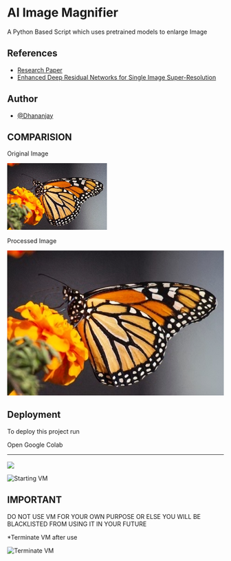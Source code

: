 
# AI Image Magnifier

A Python Based Script which uses pretrained models to enlarge Image


## References

 - [Research Paper](https://data.vision.ee.ethz.ch/cvl/DIV2K/)
 - [Enhanced Deep Residual Networks for Single Image Super-Resolution](https://arxiv.org/pdf/1707.02921.pdf)

  
## Author

- [@Dhananjay](https://github.com/Dhananjay-JSR)

## COMPARISION

Original Image

 
![image1](https://github.com/Dhananjay-JSR/AI-Image-Resizer/blob/main/references/compare1.png)

Processed Image


![image1](https://github.com/Dhananjay-JSR/AI-Image-Resizer/blob/main/references/compare2.png)


## Deployment

To deploy this project run

Open Google Colab

---------------------------- 
[<img src="https://colab.research.google.com/assets/colab-badge.svg" align="center">](https://colab.research.google.com/github/Dhananjay-JSR/AI-Image-Resizer-and-bg-remover/blob/main/jupyter-nb/AI_Image_Resizer_and_bg_remover.ipynb)

![Starting VM](https://github.com/Dhananjay-JSR/AI-Image-Resizer/blob/main/references/GIF.gif)


## IMPORTANT

DO NOT USE VM FOR YOUR OWN PURPOSE OR ELSE YOU WILL BE BLACKLISTED FROM USING IT IN YOUR FUTURE

*Terminate VM after use


![Terminate VM](https://github.com/Dhananjay-JSR/AI-Image-Resizer/blob/main/references/GIF1.gif)
